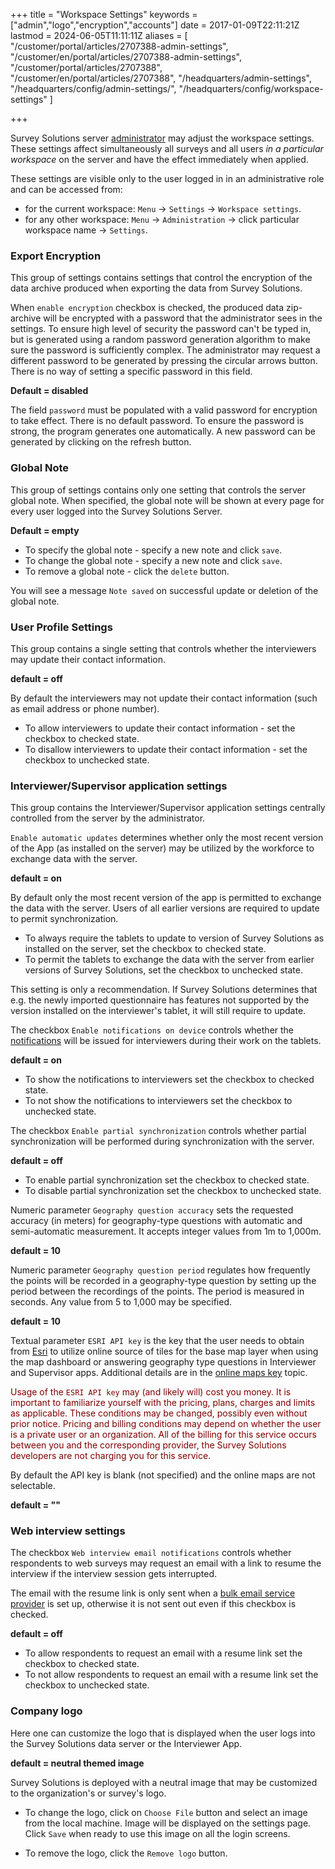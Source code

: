 ﻿+++
title = "Workspace Settings"
keywords = ["admin","logo","encryption","accounts"]
date = 2017-01-09T22:11:21Z
lastmod = 2024-06-05T11:11:11Z
aliases = [
  "/customer/portal/articles/2707388-admin-settings",
  "/customer/en/portal/articles/2707388-admin-settings",
  "/customer/portal/articles/2707388",
  "/customer/en/portal/articles/2707388",
  "/headquarters/admin-settings",
  "/headquarters/config/admin-settings/",
  "/headquarters/config/workspace-settings"
]

+++

Survey Solutions server [administrator](/headquarters/accounts/survey-solutions-server-administrator/)
may adjust the workspace settings. These settings affect simultaneously all
surveys and all users *in a particular workspace* on the server and have the effect
immediately when applied.

These settings are visible only to the user logged in in an administrative role
and can be accessed from:

- for the current workspace: `Menu` &#x2192; `Settings` &#x2192; `Workspace settings`.
- for any other workspace: `Menu` &#x2192; `Administration` &#x2192; click particular workspace name &#x2192; `Settings`.



### Export Encryption

This group of settings contains settings that control the encryption of the data
archive produced when exporting the data from Survey Solutions.

When `enable encryption` checkbox is checked, the produced data zip-archive will
be encrypted with a password that the administrator sees in the settings. To
ensure high level of security the password can't be typed in, but is generated
using a random password generation algorithm to make sure the password is
sufficiently complex. The administrator may request a different password to be
generated by pressing the circular arrows button. There is no way of setting a
specific password in this field.

**Default = disabled**

The field `password` must be populated with a valid password for encryption to
take effect. There is no default password. To ensure the password is strong,
the program generates one automatically. A new password can be generated by
clicking on the refresh button.

### Global Note

This group of settings contains only one setting that controls the server global
note. When specified, the global note will be shown at every page for every user
logged into the Survey Solutions Server.

**Default = empty**

- To specify the global note - specify a new note and click `save`.
- To change the global note - specify a new note and click `save`.
- To remove a global note - click the `delete` button.

You will see a message `Note saved` on successful update or deletion of the
global note.

### User Profile Settings

This group contains a single setting that controls whether the interviewers may
update their contact information.

**default = off**

By default the interviewers may not update their contact information (such as
  email address or phone number).

- To allow interviewers to update their contact information - set the checkbox
  to checked state.
- To disallow interviewers to update their contact information - set the
  checkbox to unchecked state.

### Interviewer/Supervisor application settings

This group contains the Interviewer/Supervisor application settings
centrally controlled from the server by the administrator.

`Enable automatic updates` determines whether only the most recent
version of the App (as installed on the server) may be utilized by
the workforce to exchange data with the server.

**default = on**

By default only the most recent version of the app is permitted to
exchange the data with the server. Users of all earlier versions are
required to update to permit synchronization.

- To always require the tablets to update to version of Survey
Solutions as installed on the server, set the checkbox to checked
state.
- To permit the tablets to exchange the data with the server from
earlier versions of Survey Solutions, set the checkbox to unchecked
state.

This setting is only a recommendation. If Survey Solutions determines
that e.g. the newly imported questionnaire has features not supported
by the version installed on the interviewer's tablet, it will still
require to update.

The checkbox `Enable notifications on device` controls whether the
[notifications](/interviewer/app/app-notifications/) will be issued
for interviewers during their work on the tablets.

**default = on**

- To show the notifications to interviewers set the checkbox to checked state.
- To not show the notifications to interviewers set the checkbox to unchecked
  state.

The checkbox `Enable partial synchronization` controls whether partial
synchronization will be performed during synchronization with the server.

**default = off**

- To enable partial synchronization set the checkbox to checked state.
- To disable partial synchronization set the checkbox to unchecked state.

Numeric parameter `Geography question accuracy` sets the requested accuracy
(in meters) for geography-type  questions with automatic and semi-automatic
measurement. It accepts integer values from 1m to 1,000m.

**default = 10**

Numeric parameter `Geography question period` regulates how frequently the
points will be recorded in a geography-type question by setting up the period
between the recordings of the points. The period is measured in seconds. Any
value from 5 to 1,000 may be specified.

**default = 10**

Textual parameter `ESRI API key` is the key that the user needs to obtain from
[Esri](https://www.esri.com/en-us/about/) to utilize online source of tiles for
the base map layer when using the map dashboard or answering geography type
questions in Interviewer and Supervisor apps. Additional details are in the
[online maps key](/headquarters/mapsmanage/online-maps-key/) topic.

<FONT color="maroon">Usage of the
`ESRI API key` may (and likely will) cost you money.  It is important to
familiarize yourself with the pricing, plans, charges and limits as applicable.
These conditions may be changed, possibly even without prior notice. Pricing
and billing conditions may depend on whether the user is a private user or an
organization. All of the billing for this service occurs between you and the
corresponding provider, the Survey Solutions developers are not charging you
for this service.</FONT>

By default the API key is blank (not specified) and the online maps are not
selectable.

**default = ""**


### Web interview settings

The checkbox `Web interview email notifications` controls whether respondents
to web surveys may request an email with a link to resume the interview if the
interview session gets interrupted.

The email with the resume link is only sent when a
[bulk email service provider](/headquarters/cawi/email-providers/)
is set up, otherwise it is not sent out even if this checkbox is checked.

**default = off**

- To allow respondents to request an email with a resume link set the checkbox
  to checked state.
- To not allow respondents to request an email with a resume link set the
  checkbox to unchecked state.

### Company logo
Here one can customize the logo that is displayed when the user logs
into the Survey Solutions data server or the Interviewer App.

**default = neutral themed image**

Survey Solutions is deployed with a neutral image that may be customized
to the organization's or survey's logo.

- To change the logo, click on `Choose File` button and select an image
from the local machine. Image will be displayed on the settings page.
Click `Save` when ready to use this image on all the login screens.

- To remove the logo, click the `Remove logo` button.
